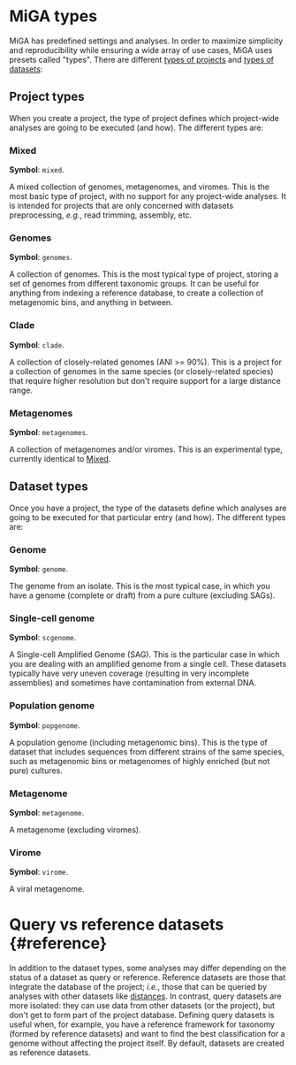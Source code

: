 # MiGA types

MiGA has predefined settings and analyses. In order to maximize simplicity and
reproducibility while ensuring a wide array of use cases, MiGA uses presets
called "types". There are different [types of projects](#project-types) and
[types of datasets](#dataset-types):

## Project types

When you create a project, the type of project defines which project-wide
analyses are going to be executed (and how). The different types are:

### Mixed

**Symbol**: `mixed`.

A mixed collection of genomes, metagenomes, and viromes. This is the most basic
type of project, with no support for any project-wide analyses. It is intended
for projects that are only concerned with datasets preprocessing, *e.g.*, read
trimming, assembly, etc.

### Genomes

**Symbol**: `genomes`.

A collection of genomes. This is the most typical type of project, storing a set
of genomes from different taxonomic groups. It can be useful for anything from
indexing a reference database, to create a collection of metagenomic bins, and
anything in between.

### Clade

**Symbol**: `clade`.

A collection of closely-related genomes (ANI >= 90%). This is a project for a
collection of genomes in the same species (or closely-related species) that
require higher resolution but don't require support for a large distance range.

### Metagenomes

**Symbol**: `metagenomes`.

A collection of metagenomes and/or viromes. This is an experimental type,
currently identical to [Mixed](#mixed).

## Dataset types

Once you have a project, the type of the datasets define which analyses are
going to be executed for that particular entry (and how). The different types
are:

### Genome

**Symbol**: `genome`.

The genome from an isolate. This is the most typical case, in which you have
a genome (complete or draft) from a pure culture (excluding SAGs).

### Single-cell genome

**Symbol**: `scgenome`.

A Single-cell Amplified Genome (SAG). This is the particular case in which
you are dealing with an amplified genome from a single cell. These datasets
typically have very uneven coverage (resulting in very incomplete assemblies)
and sometimes have contamination from external DNA.

### Population genome

**Symbol**: `popgenome`.

A population genome (including metagenomic bins). This is the type of dataset
that includes sequences from different strains of the same species, such as
metagenomic bins or metagenomes of highly enriched (but not pure) cultures.

### Metagenome

**Symbol**: `metagenome`.

A metagenome (excluding viromes).

### Virome

**Symbol**: `virome`.

A viral metagenome.

# Query vs reference datasets {#reference}

In addition to the dataset types, some analyses may differ depending on the
status of a dataset as query or reference. Reference datasets are those that
integrate the database of the project; *i.e.*, those that can be queried by
analyses with other datasets like [distances](../part5/workflow.md#distances).
In contrast, query datasets are more isolated: they can use data from other
datasets (or the project), but don't get to form part of the project database.
Defining query datasets is useful when, for example, you have a reference
framework for taxonomy (formed by reference datasets) and want to find the best
classification for a genome without affecting the project itself. By default,
datasets are created as reference datasets.
